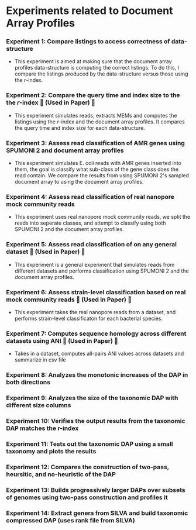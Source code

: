 # Experiments related to Document Array Profiles

### Experiment 1: Compare listings to access correctness of data-structure

- This experiment is aimed at making sure that the document array profiles data-structure is computing the correct listings. To do this, I
compare the listings produced by the data-structure versus those using the $r$-index.

### Experiment 2: Compare the query time and index size to the the $`r`$-index :rotating_light: (Used in Paper) :rotating_light:

- This experiment simulates reads, extracts MEMs and computes the listings using the $r$-index and the document array profiles. It compares the
query time and index size for each data-structure.

### Experiment 3: Assess read classification of AMR genes using SPUMONI 2 and document array profiles

- This experiment simulates E. coli reads with AMR genes inserted into them, the goal is classify what sub-class of the gene class does the read contain. 
We compare the results from using SPUMONI 2's sampled document array to using the document array profiles.

### Experiment 4: Assess read classification of real nanopore mock community reads

- This experiment uses real nanopore mock community reads, we split the reads into seperate classes, and attempt to classify using both SPUMONI 2
and the document array profiles.

### Experiment 5: Assess read classification of on any general dataset :rotating_light: (Used in Paper) :rotating_light:

- This experiment is a general experiment that simulates reads from different datasets and performs classification using SPUMONI 2 and the document array profiles.

### Experiment 6: Assess strain-level classification based on real mock community reads :rotating_light: (Used in Paper) :rotating_light:

- This experiment takes the real nanopore reads from a dataset, and performs strain-level classificaton for each bacterial species.

### Experiment 7: Computes sequence homology across different datasets using ANI :rotating_light: (Used in Paper) :rotating_light:

- Takes in a dataset, computes all-pairs ANI values across datasets and summarize in csv file

### Experiment 8: Analyzes the monotonic increases of the DAP in both directions

### Experiment 9: Analyzes the size of the taxonomic DAP with different size columns

### Experiment 10: Verifies the output results from the taxonomic DAP matches the r-index

### Experiment 11: Tests out the taxonomic DAP using a small taxonomy and plots the results

### Experiment 12: Compares the construction of two-pass, heursitic, and no-heuristic of the DAP

### Experiment 13: Builds progressively larger DAPs over subsets of genomes using two-pass construction and profiles it

### Experiment 14: Extract genera from SILVA and build taxonomic compressed DAP (uses rank file from SILVA)
